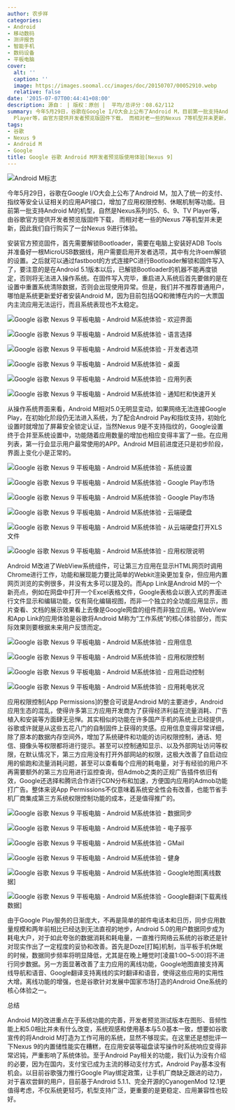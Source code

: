 ```yaml
---
author: 农步祥
categories:
- Android
- 移动数码
- 测评报告
- 智能手机
- 数码设备
- 平板电脑
cover:
  alt: ''
  caption: ''
  image: https://images.soomal.cc/images/doc/20150707/00052910.webp
  relative: false
date: '2015-07-07T00:44:41+08:00'
description: 源自： | 版权：原创 |  平均/总评分：08.62/112
summary: 今年5月29日，谷歌在Google I/O大会上公布了Android M，目前第一批支持Android M的机型，自然是Nexus系列的5、6、9、TV
  Player等，由官方提供开发者预览版固件下载， 而相对老一些的Nexus 7等机型并未更新，因此我们自行购买了一台Nexus 9进行体验。
tags:
- 谷歌
- Nexus 9
- Android M
- Google
title: Google 谷歌 Android M开发者预览版使用体验[Nexus 9]
---
```


![Android M标志](https://images.soomal.cc/images/doc/20150707/00052908.webp)



今年5月29日，谷歌在Google I/O大会上公布了Android M，加入了统一的支付、指纹等安全认证相关的应用API接口，增加了应用权限控制、休眠机制等功能。目前第一批支持Android M的机型，自然是Nexus系列的5、6、9、TV Player等，由谷歌官方提供开发者预览版固件下载， 而相对老一些的Nexus 7等机型并未更新，因此我们自行购买了一台Nexus 9进行体验。



安装官方预览固件，首先需要解锁Bootloader，需要在电脑上安装好ADB Tools并准备好一根MicroUSB数据线，用户需要启用开发者选项，其中有允许oem解锁的设置。之后就可以通过fastboot的方式连接PC进行Bootloader解锁和固件写入了，要注意的是在Android 5.1版本以后，已解锁Bootloader的机器不能再度锁定，否则将无法进入操作系统。在固件写入完毕，重启进入系统后首先要做的是在设置中重置系统清除数据，否则会出现使用异常。但是，我们并不推荐普通用户，哪怕是系统更新爱好者安装Android M，因为目前包括QQ和微博在内的一大票国内主流应用无法运行，而且系统表现也不太稳定。



![Google 谷歌 Nexus 9 平板电脑 - Android M系统体验 - 欢迎界面](https://images.soomal.cc/images/doc/20150707/00052886_01.webp)



![Google 谷歌 Nexus 9 平板电脑 - Android M系统体验 - 语言选择](https://images.soomal.cc/images/doc/20150707/00052887_01.webp)



![Google 谷歌 Nexus 9 平板电脑 - Android M系统体验 - 开发者选项](https://images.soomal.cc/images/doc/20150707/00052888_01.webp)



![Google 谷歌 Nexus 9 平板电脑 - Android M系统体验 - 桌面](https://images.soomal.cc/images/doc/20150707/00052889_01.webp)



![Google 谷歌 Nexus 9 平板电脑 - Android M系统体验 - 应用列表](https://images.soomal.cc/images/doc/20150707/00052890_01.webp)



![Google 谷歌 Nexus 9 平板电脑 - Android M系统体验 - 通知栏和快速开关](https://images.soomal.cc/images/doc/20150707/00052891_01.webp)



从操作系统界面来看，Android M相对5.0无明显变动，如果网络无法连接Google Play，在初始化阶段仍无法进入系统，为了配合Android Pay和指纹支持，初始化设置时就增加了屏幕安全锁定认证，当然Nexus 9是不支持指纹的，Google设置终于合并至系统设置中，功能随着应用数量的增加也相应变得丰富了一些。在应用列表，第一行会显示用户最常使用的APP。Android M目前进度还只是初步阶段，界面上变化小是正常的。



![Google 谷歌 Nexus 9 平板电脑 - Android M系统体验 - 系统设置](https://images.soomal.cc/images/doc/20150707/00052892_01.webp)



![Google 谷歌 Nexus 9 平板电脑 - Android M系统体验 - Google Play市场](https://images.soomal.cc/images/doc/20150707/00052893_01.webp)



![Google 谷歌 Nexus 9 平板电脑 - Android M系统体验 - Google Play市场](https://images.soomal.cc/images/doc/20150707/00052894_01.webp)



![Google 谷歌 Nexus 9 平板电脑 - Android M系统体验 - 云端硬盘](https://images.soomal.cc/images/doc/20150707/00052895_01.webp)



![Google 谷歌 Nexus 9 平板电脑 - Android M系统体验 - 从云端硬盘打开XLS文件](https://images.soomal.cc/images/doc/20150707/00052896_01.webp)



![Google 谷歌 Nexus 9 平板电脑 - Android M系统体验 - 应用权限说明](https://images.soomal.cc/images/doc/20150707/00052897_01.webp)



Android M改进了WebView系统组件，可让第三方应用在显示HTML网页时调用Chrome进行工作，功能和展现能力要比简单的Webkit渲染更加复杂，但应用内置网页浏览的实例很多，并没有太多可以提及的。而App Link是Android M的一个新亮点，例如在网盘中打开一个Excel表格文件，Google表格会以嵌入式的界面进行文件显示和编辑功能，仅有简化编辑视图，而非一个独立的全功能应用显示，图片查看、文档的展示效果看上去像是Google网盘的组件而非独立应用。WebView和App Link的应用体验是谷歌将Android M称为“工作系统”的核心体验部分，而实际效果则要根据未来用户反馈而定。



![Google 谷歌 Nexus 9 平板电脑 - Android M系统体验 - 应用信息](https://images.soomal.cc/images/doc/20150707/00052898_01.webp)



![Google 谷歌 Nexus 9 平板电脑 - Android M系统体验 - 应用权限控制](https://images.soomal.cc/images/doc/20150707/00052899_01.webp)



![Google 谷歌 Nexus 9 平板电脑 - Android M系统体验 - 应用启动控制](https://images.soomal.cc/images/doc/20150707/00052900_01.webp)



![Google 谷歌 Nexus 9 平板电脑 - Android M系统体验 - 应用耗电状况](https://images.soomal.cc/images/doc/20150707/00052901_01.webp)



应用权限控制[App Permissions]的整合可说是Android M的主要进步，Android应用生态的混乱，使得许多第三方应用开发商为了获得经济利益在流量消耗、广告植入和安装等方面肆无忌惮。其实相似的功能在许多国产手机的系统上已经提供，谷歌或许就是从这些五花八门的自制固件上获得的灵感。应用信息变得非常详细，除了原本的数据内存空间外，增加了系统硬件和功能的访问权限控制，通话、短信、摄像头等权限都将进行提示。甚至可以控制通知显示、以及外部网址访问等权限，在默认情况下，第三方应用没有打开外部网站的权限，这极大改善了自启动应用的偷跑和流量消耗问题，甚至可以查看每个应用的耗电量，对于有经验的用户不再需要额外的第三方应用进行监控查询，但Admob之类的正规广告插件依旧有效，Google还选择和腾讯合作进行CDN分布和加速，方便国内应用的Admob功能打广告。整体来说App Permissions不仅意味着系统安全性会有改善，也能节省手机厂商集成第三方系统权限控制功能的成本，还是值得推广的。



![Google 谷歌 Nexus 9 平板电脑 - Android M系统体验 - 数据同步](https://images.soomal.cc/images/doc/20150707/00052902_01.webp)



![Google 谷歌 Nexus 9 平板电脑 - Android M系统体验 - 电子报亭](https://images.soomal.cc/images/doc/20150707/00052903_01.webp)



![Google 谷歌 Nexus 9 平板电脑 - Android M系统体验 - GMail](https://images.soomal.cc/images/doc/20150707/00052904_01.webp)



![Google 谷歌 Nexus 9 平板电脑 - Android M系统体验 - 健身](https://images.soomal.cc/images/doc/20150707/00052905_01.webp)



![Google 谷歌 Nexus 9 平板电脑 - Android M系统体验 - Google地图[离线数据]](https://images.soomal.cc/images/doc/20150707/00052906_01.webp)



![Google 谷歌 Nexus 9 平板电脑 - Android M系统体验 - Google翻译[下载离线数据]](https://images.soomal.cc/images/doc/20150707/00052907_01.webp)



由于Google Play服务的日渐庞大，不再是简单的邮件电话本和日历，同步应用数量规模和两年前相比已经达到无法直视的地步，Android 5.0的用户数据同步成为耗电大户，对于如此夸张的数据消耗和耗电量，一直推行网络云系统的谷歌还是针对现实作出了一定程度的妥协和改善。首先是Doze[打盹]机制，当平板手机休眠的时候，数据同步频率将明显降低，尤其是在晚上睡觉时[凌晨1:00~5:00]将不进行同步数据。另一方面显著改善了主力应用的离线功能，Google地图直接支持离线导航和语音、Google翻译支持离线的实时翻译和语音，使得这些应用的实用性大增。离线功能的增强，也是谷歌针对发展中国家市场打造的Android One系统的核心体验之一。



总结



Android M的改进重点在于系统功能的完善，开发者预览测试版本在图形、音频性能上和5.0相比并未有什么改变，系统观感和使用基本与5.0基本一致，想要如谷歌宣传的将Android M打造为工作可用的系统，显然不够现实。在这里还是想批评一下Nexus 9的内置储性能实在糟糕，在应用安装等磁盘读写操作时系统响应变得非常迟钝，严重影响了系统体验。至于Android Pay相关的功能，我们认为没有介绍的必要，因为在国内，支付宝已成为主流的移动支付方式，Android Pay基本没有机会。以目前谷歌强力推行Google Play绑定政策，让手机厂商缺乏跟进的动力，对于喜欢尝鲜的用户，目前基于Android 5.1.1、完全开源的CyanogenMod 12.1更值得考虑，不仅系统更轻巧，机型支持广泛，更重要的是更稳定、应用兼容性也较好。